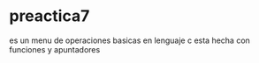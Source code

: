 # preactica7
es un menu de operaciones basicas en lenguaje c esta hecha con funciones y apuntadores
